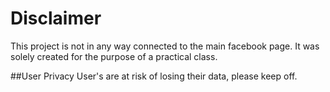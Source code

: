 # Disclaimer
This project is not in any way connected to the main facebook page. It was solely created for the purpose of a practical class.

##User Privacy
User's are at risk of losing their data, please keep off.
